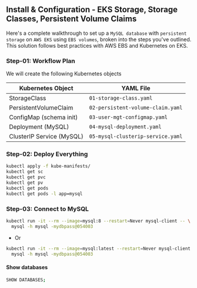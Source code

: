 ## Install & Configuration - EKS Storage, Storage Classes, Persistent Volume Claims

Here's a complete walkthrough to set up a `MySQL database` with `persistent storage` on `AWS EKS` using `EBS volumes`, broken into the steps you've outlined. This solution follows best practices with AWS EBS and Kubernetes on EKS.

### Step-01: Workflow Plan

We will create the following Kubernetes objects

| Kubernetes Object         | YAML File                         |
| ------------------------- | --------------------------------- |
| StorageClass              | `01-storage-class.yaml`           |
| PersistentVolumeClaim     | `02-persistent-volume-claim.yaml` |
| ConfigMap (schema init)   | `03-user-mgt-configmap.yaml`      |
| Deployment (MySQL)        | `04-mysql-deployment.yaml`        |
| ClusterIP Service (MySQL) | `05-mysql-clusterip-service.yaml` |

### Step-02: Deploy Everything

```bash
kubectl apply -f kube-manifests/
kubectl get sc
kubectl get pvc
kubectl get pv
kubectl get pods
kubectl get pods -l app=mysql
```

### Step-03: Connect to MySQL

```bash
kubectl run -it --rm --image=mysql:8 --restart=Never mysql-client -- \
  mysql -h mysql -mydbpass@054003
```

- Or

```bash
kubectl run -it --rm --image=mysql:latest --restart=Never mysql-client -- \
  mysql -h mysql -mydbpass@054003
```

#### Show databases

```bash
SHOW DATABASES;
```
